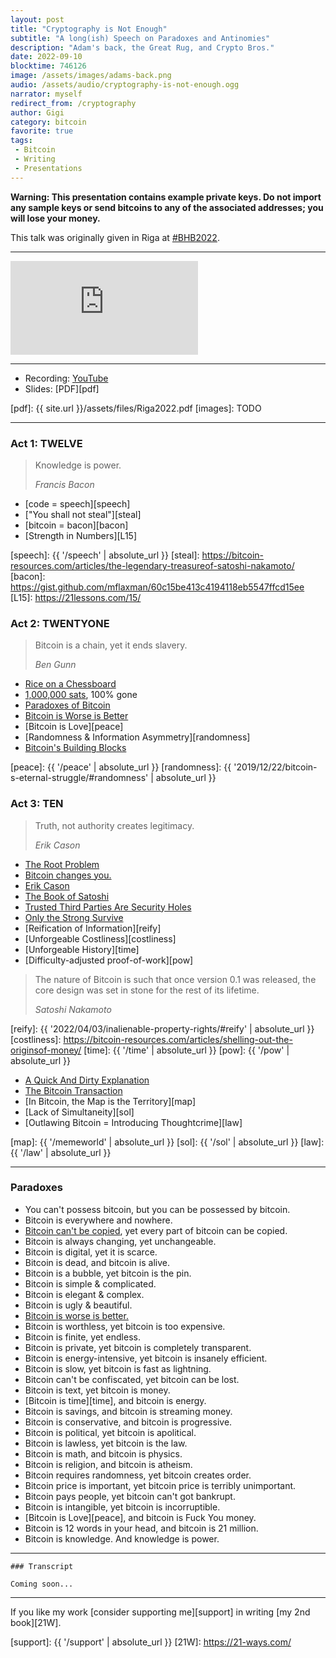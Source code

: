 ```yaml
---
layout: post
title: "Cryptography is Not Enough"
subtitle: "A long(ish) Speech on Paradoxes and Antinomies"
description: "Adam's back, the Great Rug, and Crypto Bros."
date: 2022-09-10
blocktime: 746126
image: /assets/images/adams-back.png
audio: /assets/audio/cryptography-is-not-enough.ogg
narrator: myself
redirect_from: /cryptography
author: Gigi
category: bitcoin
favorite: true
tags:
 - Bitcoin
 - Writing
 - Presentations
---
```



**Warning: This presentation contains example private keys. Do not import any
sample keys or send bitcoins to any of the associated addresses; you will lose
your money.**

This talk was originally given in Riga at [#BHB2022][bhb2022].


[bhb2022]: https://twitter.com/hashtag/BHB2022

---

<div class="flex-vid">
  <iframe src="https://www.youtube-nocookie.com/embed/C7ynm0Zkwfk" frameborder="0" allow="accelerometer; autoplay; clipboard-write; encrypted-media; gyroscope; picture-in-picture" allowfullscreen></iframe>
</div>

---

- Recording: [YouTube][yt]
- Slides: [PDF][pdf]

[yt]: https://youtu.be/C7ynm0Zkwfk
[bitcoinTV]: TODO
[pdf]: {{ site.url }}/assets/files/Riga2022.pdf
[images]: TODO

---

### Act 1: TWELVE

> Knowledge is power.
>
><cite>Francis Bacon</cite>

- [code = speech][speech]
- ["You shall not steal"][steal]
- [bitcoin = bacon][bacon]
- [Strength in Numbers][L15]

[speech]: {{ '/speech' | absolute_url }}
[steal]: https://bitcoin-resources.com/articles/the-legendary-treasureof-satoshi-nakamoto/
[bacon]: https://gist.github.com/mflaxman/60c15be413c4194118eb5547ffcd15ee
[L15]: https://21lessons.com/15/

### Act 2: TWENTYONE

> Bitcoin is a chain, yet it ends slavery.
>
><cite>Ben Gunn</cite>


- [Rice on a Chessboard][rice]
- [1,000,000 sats][1mil], 100% gone
- [Paradoxes of Bitcoin](#paradoxes)
- [Bitcoin is Worse is Better][gwern]
- [Bitcoin is Love][peace]
- [Randomness & Information Asymmetry][randomness]
- [Bitcoin's Building Blocks][bbb]

[rice]: https://archive.ph/HFpeZ
[1mil]: https://twitter.com/dergigi/status/1565990083555168256
[gwern]: https://bitcoin-resources.com/articles/bitcoinis-worseis-better/
[peace]: {{ '/peace' | absolute_url }}
[randomness]: {{ '2019/12/22/bitcoin-s-eternal-struggle/#randomness' | absolute_url }}

### Act 3: TEN

> Truth, not authority creates legitimacy.
>
><cite>Erik Cason</cite>

- [The Root Problem][root]
- [Bitcoin changes you.][L1]
- [Erik Cason][erik]
- [The Book of Satoshi][tbos]
- [Trusted Third Parties Are Security Holes][parties]
- [Only the Strong Survive][otss]
- [Reification of Information][reify]
- [Unforgeable Costliness][costliness]
- [Unforgeable History][time]
- [Difficulty-adjusted proof-of-work][pow]

> The nature of Bitcoin is such that once version 0.1 was released, the core
> design was set in stone for the rest of its lifetime.
>
><cite>Satoshi Nakamoto</cite>

[root]: https://satoshi.nakamotoinstitute.org/posts/p2pfoundation/1/
[L1]: https://21lessons.com/1/
[tbos]: https://bitcoin-resources.com/books/the-book-of-satoshi
[parties]: https://bitcoin-resources.com/articles/trusted-third-parties-are-security-holes/
[erik]: https://cryptosovereignty.org/
[otss]: https://bitcoin-resources.com/articles/only-the-strong-survive/
[reify]: {{ '2022/04/03/inalienable-property-rights/#reify' | absolute_url }}
[costliness]: https://bitcoin-resources.com/articles/shelling-out-the-originsof-money/
[time]: {{ '/time' | absolute_url }}
[pow]: {{ '/pow' | absolute_url }}

- [A Quick And Dirty Explanation][qd]
- [The Bitcoin Transaction][tx]
- [In Bitcoin, the Map is the Territory][map]
- [Lack of Simultaneity][sol]
- [Outlawing Bitcoin = Introducing Thoughtcrime][law]

[qd]: https://21-ways.com/ch0-03-quick-and-dirty/
[bbb]: https://21-ways.com/ch0-04-building-blocks/
[tx]: https://jamdocs.org/privacy/01-fundamentals/#the-bitcoin-transaction
[map]: {{ '/memeworld' | absolute_url }}
[sol]: {{ '/sol' | absolute_url }}
[law]: {{ '/law' | absolute_url }}

---

### Paradoxes

- You can't possess bitcoin, but you can be possessed by bitcoin.
- Bitcoin is everywhere and nowhere.
- [Bitcoin can't be copied][copied], yet every part of bitcoin can be copied.
- Bitcoin is always changing, yet unchangeable.
- Bitcoin is digital, yet it is scarce.
- Bitcoin is dead, and bitcoin is alive.
- Bitcoin is a bubble, yet bitcoin is the pin.
- Bitcoin is simple & complicated.
- Bitcoin is elegant & complex.
- Bitcoin is ugly & beautiful.
- [Bitcoin is worse is better.][gwern]
- Bitcoin is worthless, yet bitcoin is too expensive.
- Bitcoin is finite, yet endless.
- Bitcoin is private, yet bitcoin is completely transparent.
- Bitcoin is energy-intensive, yet bitcoin is insanely efficient.
- Bitcoin is slow, yet bitcoin is fast as lightning.
- Bitcoin can't be confiscated, yet bitcoin can be lost.
- Bitcoin is text, yet bitcoin is money.
- [Bitcoin is time][time], and bitcoin is energy.
- Bitcoin is savings, and bitcoin is streaming money.
- Bitcoin is conservative, and bitcoin is progressive.
- Bitcoin is political, yet bitcoin is apolitical.
- Bitcoin is lawless, yet bitcoin is the law.
- Bitcoin is math, and bitcoin is physics.
- Bitcoin is religion, and bitcoin is atheism.
- Bitcoin requires randomness, yet bitcoin creates order.
- Bitcoin price is important, yet bitcoin price is terribly unimportant.
- Bitcoin pays people, yet bitcoin can't got bankrupt.
- Bitcoin is intangible, yet bitcoin is incorruptible.
- [Bitcoin is Love][peace], and bitcoin is Fuck You money.
- Bitcoin is 12 words in your head, and bitcoin is 21 million.
- Bitcoin is knowledge. And knowledge is power.

[copied]: https://bitcoin-resources.com/series/gradually-then-suddenly/

---

```
### Transcript

Coming soon...
```

---

If you like my work [consider supporting me][support] in writing [my 2nd
book][21W].

[support]: {{ '/support' | absolute_url }}
[21W]: https://21-ways.com/
